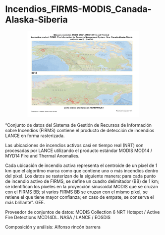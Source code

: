 # Incendios_FIRMS-MODIS_Canada-Alaska-Siberia

<p align="center">
  <img width="360" src="/Gif_Animacion/Anual_Firms/Incendios_FIRMS-MODIS_Canada-Alaska-Siberia.gif">
</p>

“Conjunto de datos del Sistema de Gestión de Recursos de Información sobre Incendios (FIRMS) contiene el producto de detección de incendios LANCE en forma rasterizada. 

Las ubicaciones de incendios activos casi en tiempo real (NRT) son procesadas por LANCE utilizando el producto estándar MODIS MOD14 / MYD14 Fire and Thermal Anomalies.

Cada ubicación de incendio activa representa el centroide de un píxel de 1 km que el algoritmo marca como que contiene uno o más incendios dentro del píxel. Los datos se rasterizan de la siguiente manera: para cada punto de incendio activo de FIRMS, se define un cuadro delimitador (BB) de 1 km; se identifican los píxeles en la proyección sinusoidal MODIS que se cruzan con el FIRMS BB; si varios FIRMS BB se cruzan con el mismo píxel, se retiene el que tiene mayor confianza; en caso de empate, se conserva el más brillante”.  GEE.

Proveedor de conjuntos de datos: MODIS Collection 6 NRT Hotspot / Active Fire Detections MCD14DL.  NASA / LANCE / EOSDIS

Composición y análisis: Alfonso rincón barrera
